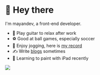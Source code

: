 # 👋 Hey there

I'm mayandev, a front-end developer.

- 🎸 Play guitar to relax after work
- ⚽️ Good at ball games, especially soccer
- 🏃 Enjoy jogging, here is [my record](https://mayandev.top/running/)
- ✍️ Write [blogs](https://mayandev.top) sometimes
- 🎨  Learning to paint with iPad recently


<img src="https://github-readme-stats.vercel.app/api?username=mayandev"/>
